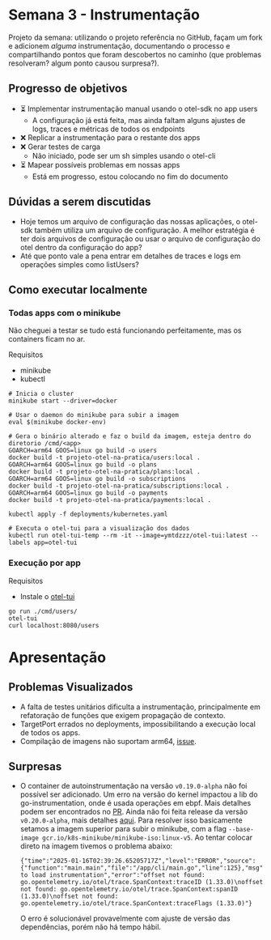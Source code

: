 # Semana 3 - Instrumentação

Projeto da semana: utilizando o projeto referência no GitHub, façam um fork e adicionem _alguma_ instrumentação, documentando o processo e compartilhando pontos que foram descobertos no caminho (que problemas resolveram? algum ponto causou surpresa?).

## Progresso de objetivos
- ⏳  Implementar instrumentação manual usando o otel-sdk no app users
    - A configuração já está feita, mas ainda faltam alguns ajustes de logs, traces e métricas de todos os endpoints
- ❌  Replicar a instrumentação para o restante dos apps
- ❌ Gerar testes de carga
    - Não iniciado, pode ser um sh simples usando o otel-cli
- ⏳ Mapear possíveis problemas em nossas apps
    - Está em progresso, estou colocando no fim do documento

## Dúvidas a serem discutidas
- Hoje temos um arquivo de configuração das nossas aplicações, o otel-sdk também utiliza um arquivo de configuração. A melhor estratégia é ter dois arquivos de configuração ou usar o arquivo de configuração do otel dentro da configuração do app?
- Até que ponto vale a pena entrar em detalhes de traces e logs em operações simples como listUsers?


## Como executar localmente 
### Todas apps com o minikube

Não cheguei a testar se tudo está funcionando perfeitamente, mas os containers ficam no ar.

Requisitos
- minikube
- kubectl

```terminal
# Inicia o cluster
minikube start --driver=docker

# Usar o daemon do minikube para subir a imagem
eval $(minikube docker-env)

# Gera o binário alterado e faz o build da imagem, esteja dentro do diretorio /cmd/<app>
GOARCH=arm64 GOOS=linux go build -o users
docker build -t projeto-otel-na-pratica/users:local .
GOARCH=arm64 GOOS=linux go build -o plans
docker build -t projeto-otel-na-pratica/plans:local .
GOARCH=arm64 GOOS=linux go build -o subscriptions
docker build -t projeto-otel-na-pratica/subscriptions:local .
GOARCH=arm64 GOOS=linux go build -o payments
docker build -t projeto-otel-na-pratica/payments:local .

kubectl apply -f deployments/kubernetes.yaml

# Executa o otel-tui para a visualização dos dados
kubectl run otel-tui-temp --rm -it --image=ymtdzzz/otel-tui:latest --labels app=otel-tui
```

### Execução por app

Requisitos
- Instale o [otel-tui](https://github.com/ymtdzzz/otel-tui?tab=readme-ov-file#homebrew)

```
go run ./cmd/users/
otel-tui
curl localhost:8080/users
```

# Apresentação

## Problemas Visualizados
- A falta de testes unitários dificulta a instrumentação, principalmente em refatoração de funções que exigem propagação de contexto.
- TargetPort errados no deployments, impossibilitando a execução local de todos os apps.
- Compilação de imagens não suportam arm64, [issue](https://github.com/dosedetelemetria/projeto-otel-na-pratica/issues/13).

## Surpresas
- O container de autoinstrumentação na versão `v0.19.0-alpha` não foi possível ser adicionado. Um erro na versão do kernel impactou a lib do go-instrumentation, onde é usada operações em ebpf. Mais detalhes podem ser encontrados no [PR](https://github.com/open-telemetry/opentelemetry-go-instrumentation/pull/1567). Ainda não foi feita release da versão `v0.20.0-alpha`, mais detalhes [aqui](https://github.com/open-telemetry/opentelemetry-go-instrumentation/milestone/17). Para resolver isso basicamente setamos a imagem superior para subir o minikube, com a flag `--base-image gcr.io/k8s-minikube/minikube-iso:linux-v5`. Ao tentar colocar direto na imagem tivemos o problema abaixo:
    ```
    {"time":"2025-01-16T02:39:26.65205717Z","level":"ERROR","source":{"function":"main.main","file":"/app/cli/main.go","line":125},"msg":"failed to load instrumentation","error":"offset not found: go.opentelemetry.io/otel/trace.SpanContext:traceID (1.33.0)\noffset not found: go.opentelemetry.io/otel/trace.SpanContext:spanID (1.33.0)\noffset not found: go.opentelemetry.io/otel/trace.SpanContext:traceFlags (1.33.0)"}
    ```
    O erro é solucionável provavelmente com ajuste de versão das dependências, porém não há tempo hábil.
